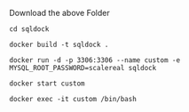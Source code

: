 Download the above Folder
<p><code>cd sqldock</code></p>
<p><code>docker build -t sqldock .</code></p>
<p><code>docker run -d -p 3306:3306 --name custom -e MYSQL_ROOT_PASSWORD=scalereal sqldock</code></p>
<p><code>docker start custom</code></p>
<p><code>docker exec -it custom /bin/bash</code></p>

